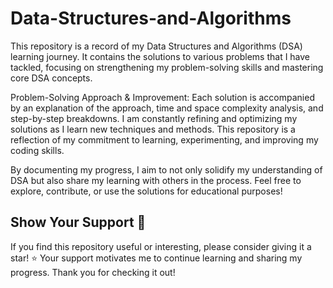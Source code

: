 # Data-Structures-and-Algorithms
This repository is a record of my Data Structures and Algorithms (DSA) learning journey. It contains the solutions to various problems that I have tackled, focusing on strengthening my problem-solving skills and mastering core DSA concepts.

Problem-Solving Approach & Improvement:
Each solution is accompanied by an explanation of the approach, time and space complexity analysis, and step-by-step breakdowns.
I am constantly refining and optimizing my solutions as I learn new techniques and methods.
This repository is a reflection of my commitment to learning, experimenting, and improving my coding skills.

By documenting my progress, I aim to not only solidify my understanding of DSA but also share my learning with others in the process. Feel free to explore, contribute, or use the solutions for educational purposes!

## Show Your Support 🌟
If you find this repository useful or interesting, please consider giving it a star! ⭐️  Your support motivates me to continue learning and sharing my progress. Thank you for checking it out!

